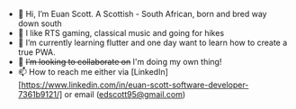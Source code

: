 - 👋  Hi, I’m Euan Scott. A Scottish - South African, born and bred way down south
- 👀  I like RTS gaming, classical music and going for hikes
- 🌱  I’m currently learning flutter and one day want to learn how to create a true PWA.
- 💞️  ~~I’m looking to collaborate on~~ I'm doing my own thing!
- 📫  How to reach me either via [LinkedIn][https://www.linkedin.com/in/euan-scott-software-developer-7361b9121/] or email (edscott95@gmail.com)

<!---
EuanScott/EuanScott is a ✨ special ✨ repository because its `README.md` (this file) appears on your GitHub profile.
You can click the Preview link to take a look at your changes.
--->

